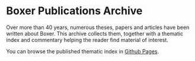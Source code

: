 # Boxer Publications Archive

Over more than 40 years, numerous theses, papers and articles have been written about Boxer. This archive collects them, together with a thematic
index and commentary helping the reader find material of interest.

You can browse the published thematic index in [Github Pages](https://boxer-project.github.io/boxer-literature/Thematic%20index/).
